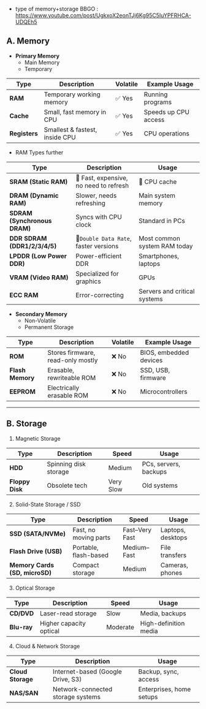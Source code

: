 - type of memory+storage BBGO : https://www.youtube.com/post/UgkxoX2eonTJj6Kg95C5IuYPFRHCA-UDQEh5

## A. Memory
- **Primary Memory** 
    - Main Memory
    - Temporary

| Type          | Description                    | Volatile | Example Usage        |
| ------------- | ------------------------------ | -------- | -------------------- |
| **RAM**       | Temporary working memory       | ✅ Yes    | Running programs     |
| **Cache**     | Small, fast memory in CPU      | ✅ Yes    | Speeds up CPU access |
| **Registers** | Smallest & fastest, inside CPU | ✅ Yes    | CPU operations       |

- RAM Types further

| Type                         | Description                            | Usage                        |
| ---------------------------- |----------------------------------------|------------------------------|
| **SRAM (Static RAM)**        | 🔸 Fast, expensive, no need to refresh | 🔸 CPU cache                 |
| **DRAM (Dynamic RAM)**       | Slower, needs refreshing               | Main system memory           |
| **SDRAM (Synchronous DRAM)** | Syncs with CPU clock                   | Standard in PCs              |
| **DDR SDRAM (DDR1/2/3/4/5)** | 🔸`Double Data Rate`, faster versions      | Most common system RAM today |
| **LPDDR (Low Power DDR)**    | Power-efficient DDR                    | Smartphones, laptops         |
| **VRAM (Video RAM)**         | Specialized for graphics               | GPUs                         |
| **ECC RAM**                  | Error-correcting                       | Servers and critical systems |

- **Secondary Memory** 
    - Non-Volatile
    - Permanent Storage

| Type             | Description                       | Volatile | Example Usage          |
| ---------------- | --------------------------------- | -------- | ---------------------- |
| **ROM**          | Stores firmware, read-only mostly | ❌ No     | BIOS, embedded devices |
| **Flash Memory** | Erasable, rewriteable ROM         | ❌ No     | SSD, USB, firmware     |
| **EEPROM**       | Electrically erasable ROM         | ❌ No     | Microcontrollers       |

---
## B. Storage
1. Magnetic Storage

| Type            | Description           | Speed     | Usage                 |
| --------------- | --------------------- | --------- | --------------------- |
| **HDD**         | Spinning disk storage | Medium    | PCs, servers, backups |
| **Floppy Disk** | Obsolete tech         | Very Slow | Old systems           |


2. Solid-State Storage / SSD

| Type                           | Description           | Speed          | Usage             |
| ------------------------------ | --------------------- | -------------- | ----------------- |
| **SSD (SATA/NVMe)**            | Fast, no moving parts | Fast–Very Fast | Laptops, desktops |
| **Flash Drive (USB)**          | Portable, flash-based | Medium–Fast    | File transfers    |
| **Memory Cards (SD, microSD)** | Compact storage       | Medium         | Cameras, phones   |


3. Optical Storage

| Type        | Description             | Speed    | Usage                 |
| ----------- | ----------------------- | -------- | --------------------- |
| **CD/DVD**  | Laser-read storage      | Slow     | Media, backups        |
| **Blu-ray** | Higher capacity optical | Moderate | High-definition media |


4. Cloud & Network Storage

| Type              | Description                       | Usage                    |
| ----------------- | --------------------------------- | ------------------------ |
| **Cloud Storage** | Internet-based (Google Drive, S3) | Backup, sync, access     |
| **NAS/SAN**       | Network-connected storage systems | Enterprises, home setups |

